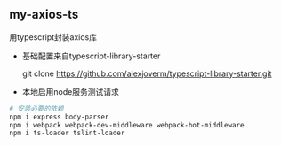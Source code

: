 ## my-axios-ts

用typescript封装axios库

- 基础配置来自typescript-library-starter

    git clone https://github.com/alexjoverm/typescript-library-starter.git 

- 本地启用node服务测试请求

```bash
# 安装必要的依赖
npm i express body-parser
npm i webpack webpack-dev-middleware webpack-hot-middleware
npm i ts-loader tslint-loader
```